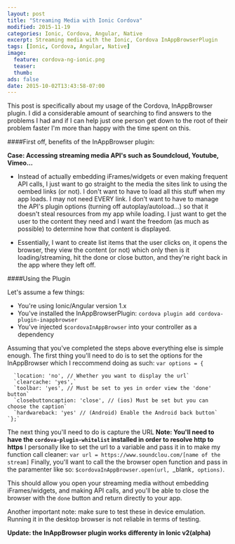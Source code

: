 ```yaml
---
layout: post
title: "Streaming Media with Ionic Cordova"
modified: 2015-11-19
categories: Ionic, Cordova, Angular, Native
excerpt: Streaming media with the Ionic, Cordova InAppBrowserPlugin
tags: [Ionic, Cordova, Angular, Native]
image:
  feature: cordova-ng-ionic.png
  teaser: 
  thumb: 
ads: false
date: 2015-10-02T13:43:58-07:00
---
```


This post is specifically about my usage of the Cordova, InAppBrowser plugin. I did a considerable amount of searching to find answers to the problems I had and if I can help just one person get down to the root of their problem faster I'm more than happy with the time spent on this.

####First off, benefits of the InAppBrowser plugin:

  **Case: Accessing streaming media API's such as Soundcloud, Youtube, Vimeo...**
  
  - Instead of actually embedding iFrames/widgets or even making frequent API calls, I just want to go straight to the media the sites link to using the oembed links (or not). I don't want to have to load all this stuff when my app loads. I may not need EVERY link. I don't want to have to manage the API's plugin options (turning off autoplay/autoload...) so that it doesn't steal resources from my app while loading. I just want to get the user to the content they need and I want the freedom (as much as possible) to determine how that content is displayed.

  - Essentially, I want to create list items that the user clicks on, it opens the browser, they view the content (or not) which only then is it loading/streaming, hit the done or close button, and they're right back in the app where they left off.

####Using the Plugin

Let's assume a few things:
- You're using Ionic/Angular version 1.x
- You've installed the InAppBrowserPlugin: `cordova plugin add cordova-plugin-inappbrowser`
- You've injected `$cordovaInAppBrowser` into your controller as a dependency

Assuming that you've completed the steps above everything else is simple enough. The first thing you'll need to do is to set the options for the InAppBrowser which I reccommend doing as such:
`var options = {`

      `location: 'no', // Whether you want to display the url`
      `clearcache: 'yes',`
      `toolbar: 'yes', // Must be set to yes in order view the 'done' button`
      `closebuttoncaption: 'close', // (ios) Must be set but you can choose the caption` 
      `hardwareback: 'yes' // (Android) Enable the Android back button`
    `};`

The next thing you'll need to do is capture the URL **Note: You'll need to have the `cordova-plugin-whitelist` installed in order to resolve http to https**
I personally like to set the url to a variable and pass it in to make my function call cleaner: `var url = https://www.soundclou.com/[name of the stream]`
Finally, you'll want to call the the browser open function and pass in the paramenter like so: `$cordovaInAppBrowser.open(url, `_blank`, options)`. 

This should allow you open your streaming media without embedding iFrames/widgets, and making API calls, and you'll be able to close the browser with the `done` button and return directly to your app.

Another important note: make sure to test these in device emulation. Running it in the desktop browser is not reliable in terms of testing.

**Update: the InAppBrowser plugin works differenty in Ionic v2(alpha)**


